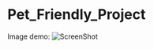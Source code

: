 Pet_Friendly_Project
==========

Image demo:
![ScreenShot](https://raw.githubusercontent.com/miguelhervias/Pet_Friendly_Project/master/demo.png)
